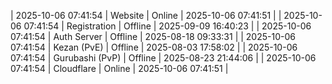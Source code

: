 | 2025-10-06 07:41:54 | Website | Online | 2025-10-06 07:41:51 |
| 2025-10-06 07:41:54 | Registration | Offline | 2025-09-09 16:40:23 |
| 2025-10-06 07:41:54 | Auth Server | Offline | 2025-08-18 09:33:31 |
| 2025-10-06 07:41:54 | Kezan (PvE) | Offline | 2025-08-03 17:58:02 |
| 2025-10-06 07:41:54 | Gurubashi (PvP) | Offline | 2025-08-23 21:44:06 |
| 2025-10-06 07:41:54 | Cloudflare | Online | 2025-10-06 07:41:51 |
